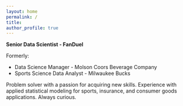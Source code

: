 ```yaml
---
layout: home
permalink: /
title: 
author_profile: true
---
```


**Senior Data Scientist - FanDuel**

Formerly:
- Data Science Manager - Molson Coors Beverage Company
- Sports Science Data Analyst - Milwaukee Bucks

Problem solver with a passion for acquiring new skills. Experience with applied statistical modeling for sports, insurance, and consumer goods applications. Always curious.